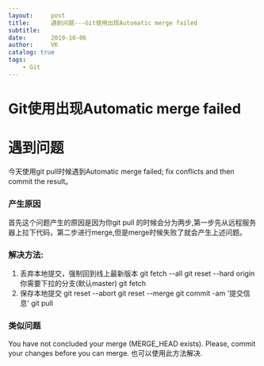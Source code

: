 ```yaml
---
layout:     post
title:      遇到问题---Git使用出现Automatic merge failed
subtitle:   
date:       2019-10-06
author:     VK
catalog: true
tags:
    - Git
---
```




# Git使用出现Automatic merge failed

# 遇到问题

今天使用git pull时候遇到Automatic merge failed; fix conflicts and then commit the result。

### 产生原因

首先这个问题产生的原因是因为你git  pull 的时候会分为两步,第一步先从远程服务器上拉下代码，第二步进行merge,但是merge时候失败了就会产生上述问题。

### 解决方法:

1. 丢弃本地提交，强制回到线上最新版本
   git fetch --all
   git reset --hard origin 你需要下拉的分支(默认master)
   git fetch
2. 保存本地提交
   git  reset --abort
   git reset --merge
   git commit -am '提交信息'
   git pull

### 类似问题

You have not concluded your merge (MERGE_HEAD exists).
Please, commit your changes before you can merge.
也可以使用此方法解决.